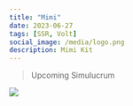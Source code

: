 ```yaml
---
title: "Mimi"
date: 2023-06-27
tags: [SSR, Volt]
social_image: /media/logo.png
description: Mimi Kit
---
```



>Upcoming Simulucrum 

![](https://i.postimg.cc/QtqcWvKD/Simulacrum-Mimi-Awaken.png)